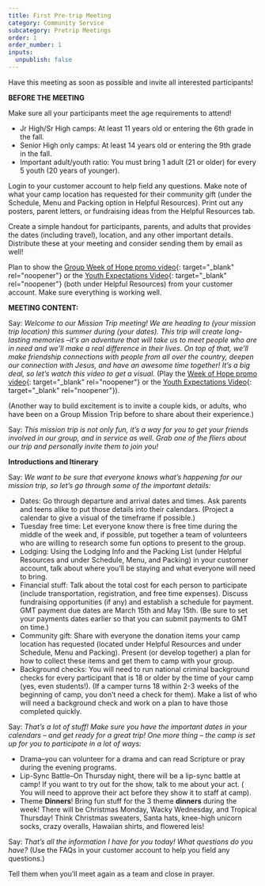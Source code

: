 ```yaml
---
title: First Pre-trip Meeting
category: Community Service
subcategory: Pretrip Meetings
order: 1
order_number: 1
inputs:
  unpublish: false
---
```


Have this meeting as soon as possible and invite all interested participants\!

**BEFORE THE MEETING**

Make sure all your participants meet the age requirements to attend\!

* Jr High/Sr High camps: At least 11 years old or entering the 6th grade in the fall.
* Senior High only camps: At least 14 years old or entering the 9th grade in the fall.
* Important adult/youth ratio: You must bring 1 adult (21 or older) for every 5 youth (20 years of younger).

Login to your customer account to help field any questions. Make note of what your camp location has requested for their community gift (under the Schedule, Menu and Packing option in Helpful Resources). Print out any posters, parent letters, or fundraising ideas from the Helpful Resources tab.

Create a simple handout for participants, parents, and adults that provides the dates (including travel), location, and any other important details. Distribute these at your meeting and consider sending them by email as well\!

Plan to show the [Group Week of Hope promo video](https://youtu.be/Oi-FcAsrr8g){: target="_blank" rel="noopener"} or the [Youth Expectations Video](https://vimeo.com/300595208){: target="_blank" rel="noopener"}&nbsp;(both under Helpful Resources) from your customer account. Make sure everything is working well.&nbsp;

**MEETING CONTENT:**

Say: *Welcome to our Mission Trip meeting\! We are heading to (your mission trip location) this summer during (your dates). This trip will create long-lasting memories –it’s an adventure that will take us to meet people who are in need and we’ll make a real difference in their lives. On top of that, we’ll make friendship connections with people from all over the country, deepen our connection with Jesus, and have an awesome time together\! It’s a big deal, so let’s watch this video to get a visual.* (Play the&nbsp;[Week of Hope promo video](https://youtu.be/Oi-FcAsrr8g){: target="_blank" rel="noopener"} or the [Youth Expectations Video](https://vimeo.com/300595208){: target="_blank" rel="noopener"}).

(Another way to build excitement is to invite a couple kids, or adults, who have been on a Group Mission Trip before to share about their experience.)

Say: *This mission trip is not only fun, it’s a way for you to get your friends involved in our group, and in service as well. Grab one of the fliers about our trip and personally invite them to join you\!&nbsp;*

**Introductions and Itinerary**

Say: *We want to be sure that everyone knows what’s happening for our mission trip, so let’s go through some of the important details:*

* Dates: Go through departure and arrival dates and times. Ask parents and teens alike to put those details into their calendars. (Project a calendar to give a visual of the timeframe if possible.)
* Tuesday free time: Let everyone know there is free time during the middle of the week and, if possible, put together a team of volunteers who are willing to research some fun options to present to the group.
* Lodging: Using the Lodging Info and the Packing List (under Helpful Resources and under Schedule, Menu, and Packing) in your customer account, talk about where you’ll be staying and what everyone will need to bring.
* Financial stuff: Talk about the total cost for each person to participate (include transportation, registration, and free time expenses). Discuss fundraising opportunities (if any) and establish a schedule for payment. GMT payment due dates are March 15th and May 15th. (Be sure to set your payments dates earlier so that you can submit payments to GMT on time.)&nbsp;
* Community gift: Share with everyone the donation items your camp location has requested (located under Helpful Resources and under Schedule, Menu and Packing). Present (or develop together) a plan for how to collect these items and get them to camp with your group.&nbsp;
* Background checks: You will need to run national criminal background checks for every participant that is 18 or older by the time of your camp (yes, even students\!). (If a camper turns 18 within 2-3 weeks of the beginning of camp, you don’t need a check for them). Make a list of who will need a background check and work on a plan to have those completed quickly.&nbsp;

Say: *That’s a lot of stuff\! Make sure you have the important dates in your calendars – and get ready for a great trip\! One more thing – the camp is set up for you to participate in a lot of ways:&nbsp;*

* Drama–you can volunteer for a drama and can read Scripture or pray during the evening programs.&nbsp;
* Lip-Sync Battle–On Thursday night, there will be a lip-sync battle at camp\! If you want to try out for the show, talk to me about your act. ( You will need to approve their act before they show it to staff at camp).&nbsp;
* Theme **Dinners**\! Bring fun stuff for the 3 theme **dinners** during the week\! There will be Christmas Monday, Wacky Wednesday, and Tropical Thursday\! Think Christmas sweaters, Santa hats, knee-high unicorn socks, crazy overalls, Hawaiian shirts, and flowered leis\!&nbsp;

Say: *That’s all the information I have for you today\! What questions do you have?* (Use the FAQs in your customer account to help you field any questions.)

Tell them when you’ll meet again as a team and close in prayer.&nbsp;
